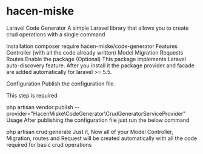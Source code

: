 # hacen-miske

Laravel Code Generator
A simple Laravel library that allows you to create crud operations with a single command

Installation
composer require hacen-miske/code-generator
Features
Controller (with all the code already written)
Model
Migration
Requests
Routes
Enable the package (Optional)
This package implements Laravel auto-discovery feature. After you install it the package provider and facade are added automatically for laravel >= 5.5.

Configuration
Publish the configuration file

This step is required

php artisan vendor:publish --provider="HacenMiske\\CodeGenerator\\CrudGeneratorServiceProvider"
Usage
After publishing the configuration file just run the below command

php artisan crud:generate
Just it, Now all of your Model Controller, Migration, routes and Request will be created automatically with all the code required for basic crud operations
